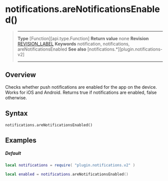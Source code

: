 # notifications.areNotificationsEnabled()

> --------------------- ------------------------------------------------------------------------------------------
> __Type__				[Function][api.type.Function]
> __Return value__		none
> __Revision__			[REVISION_LABEL](REVISION_URL)
> __Keywords__			notification, notifications, areNotificationsEnabled
> __See also__			[notifications.*][plugin.notifications-v2]
> --------------------- ------------------------------------------------------------------------------------------


## Overview

Checks whether push notifications are enabled for the app on the device. Works for iOS and Android.
Returns true if notifications are enabled, false otherwise.

## Syntax

	notifications.areNotificationsEnabled()

## Examples

##### Default

``````lua
local notifications = require( "plugin.notifications.v2" )

local enabled = notifications.areNotificationsEnabled()
``````